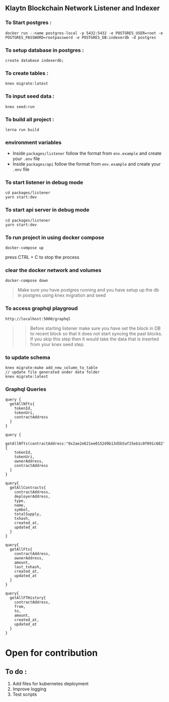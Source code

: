## Klaytn Blockchain Network Listener and Indexer

### To Start postgres : 
```
docker run --name postgres-local -p 5432:5432 -e POSTGRES_USER=root -e POSTGRES_PASSWORD=rootpassword -e POSTGRES_DB:indexerdb -d postgres
```

### To setup database in postgres : 
```
create database indexerdb;
```

### To create tables : 
```
knex migrate:latest
```

### To input seed data : 
```
knex seed:run
```

### To build all project :
```
lerna run build
```

### environment variables
- Inside `packages/listener` follow the format from `env.example` and create your `.env` file
- Inside `packages/api` follow the format from `env.example` and create your `.env` file

### To start listener in debug mode
```
cd packages/listener
yarn start:dev
```

### To start api server in debug mode
```
cd packages/listener
yarn start:dev
```

### To run project in using docker compose
```
docker-compose up
```
press CTRL + C to stop the process

### clear the docker network and volumes
```
docker-compose down
```
> Make sure you have postgres running and you have setup up the db in postgres using knex migration and seed


### To access graphql playgroud
```
http://localhost:5000/graphql
```
>> Before starting listener make sure you have set the block in DB to recent block so that it does not start syncing the past blocks. If you skip this step then it would take the data that is inserted from your knex seed step.

### to update schema
```
knex migrate:make add_new_column_to_table
// update file generated under data folder
knex migrate:latest
```

### Graphql Queries
```
query {
  getAllNfts{
    tokenId,
    tokenUri,
    contractAddress
  }
}

query {
  getAllNfts(contractAddress:"0x2ae2e621ee0152d9b13d5b5af25eb1c0f091c682"){
    tokenId,
    tokenUri,
    ownerAddress,
    contractAddress
  }
}

query{
  getAllContracts{
    contractAddress,
    deployerAddress,
    type,
    name,
    symbol,
    totalSupply,
    txhash,
    created_at,
    updated_at
  }
}

query{
  getAllFts{
    contractAddress,
    ownerAddress,
    amount,
    last_txhash,
    created_at,
    updated_at
  }
}

query{
  getAllFTHistory{
    contractAddress,
    from,
    to,
    amount,
    created_at,
    updated_at
  }
}
```

# Open for contribution

## To do : 
1. Add files for kubernetes deployment
2. Improve logging
3. Test scripts